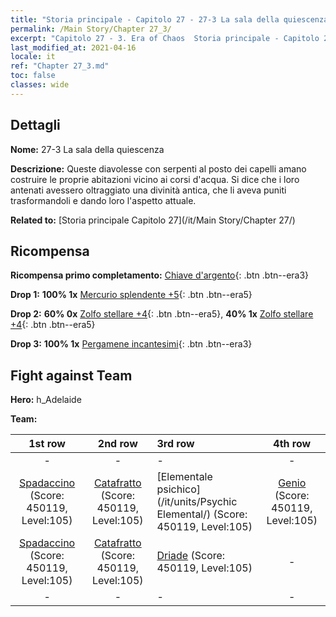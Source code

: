 ```yaml
---
title: "Storia principale - Capitolo 27 - 27-3 La sala della quiescenza"
permalink: /Main Story/Chapter 27_3/
excerpt: "Capitolo 27 - 3. Era of Chaos  Storia principale - Capitolo 27_3. 27-3 La sala della quiescenza"
last_modified_at: 2021-04-16
locale: it
ref: "Chapter 27_3.md"
toc: false
classes: wide
---
```


## Dettagli

 **Nome:** 27-3 La sala della quiescenza

 **Descrizione:** Queste diavolesse con serpenti al posto dei capelli amano costruire le proprie abitazioni vicino ai corsi d'acqua. Si dice che i loro antenati avessero oltraggiato una divinità antica, che li aveva puniti trasformandoli e dando loro l'aspetto attuale.

 **Related to:** [Storia principale Capitolo 27](/it/Main Story/Chapter 27/)

## Ricompensa

 **Ricompensa primo completamento:** [Chiave d'argento](/it/Items/con_693/){: .btn .btn--era3}

 **Drop 1:** **100% 1x** [Mercurio splendente +5](/it/Items/mat_98/){: .btn .btn--era5}

 **Drop 2:** **60% 0x** [Zolfo stellare +4](/it/Items/mat_92/){: .btn .btn--era5}, **40% 1x** [Zolfo stellare +4](/it/Items/mat_92/){: .btn .btn--era5}

 **Drop 3:** **100% 1x** [Pergamene incantesimi](/it/Items/con_694/){: .btn .btn--era3}


## Fight against Team
 **Hero:** h_Adelaide

 **Team:**


  | 1st row | 2nd row | 3rd row | 4th row |
  |:----:|:----:|:----|:----:|
  | - | - | - | - |
  | [Spadaccino](/it/units/Swordsman/) (Score: 450119, Level:105)  | [Catafratto](/it/units/Cavalier/) (Score: 450119, Level:105)  | [Elementale psichico](/it/units/Psychic Elemental/) (Score: 450119, Level:105)  | [Genio](/it/units/Genie/) (Score: 450119, Level:105)  |
  | [Spadaccino](/it/units/Swordsman/) (Score: 450119, Level:105)  | [Catafratto](/it/units/Cavalier/) (Score: 450119, Level:105)  | [Driade](/it/units/Sprite/) (Score: 450119, Level:105)  | - |
  | - | - | - | - |


